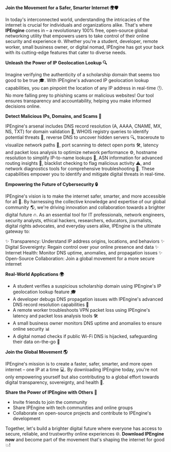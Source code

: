 **Join the Movement for a Safer, Smarter Internet 🌍🛡️**

In today's interconnected world, understanding the intricacies of the internet is crucial for individuals and organizations alike. That's where **IPEngine** comes in – a revolutionary 100% free, open-source global networking utility that empowers users to take control of their online security and experience 🌐. Whether you're a student, developer, remote worker, small business owner, or digital nomad, IPEngine has got your back with its cutting-edge features that cater to diverse needs.

**Unleash the Power of IP Geolocation Lookup 🔍**

Imagine verifying the authenticity of a scholarship domain that seems too good to be true 🎓. With IPEngine's advanced IP geolocation lookup capabilities, you can pinpoint the location of any IP address in real-time 🕒. No more falling prey to phishing scams or malicious websites! Our tool ensures transparency and accountability, helping you make informed decisions online.

**Detect Malicious IPs, Domains, and Scams 🔐**

IPEngine's arsenal includes DNS record resolution (A, AAAA, CNAME, MX, NS, TXT) for domain validation 📡, WHOIS registry queries to identify potential threats 👥, reverse DNS to uncover hidden servers 🔍, traceroute to visualize network paths 📍, port scanning to detect open ports 🛠️, latency and packet loss analysis to optimize network performance ⚙️, hostname resolution to simplify IP-to-name lookups 📝, ASN information for advanced routing insights 🔗, blacklist checking to flag malicious activity ⚠️, and network diagnostics tools for comprehensive troubleshooting 🤔. These capabilities empower you to identify and mitigate digital threats in real-time.

**Empowering the Future of Cybersecurity 🔒**

IPEngine's vision is to make the internet safer, smarter, and more accessible for all 🌟. By harnessing the collective knowledge and expertise of our global community 🌎, we're driving innovation and collaboration towards a brighter digital future 🔥. As an essential tool for IT professionals, network engineers, security analysts, ethical hackers, researchers, educators, journalists, digital rights advocates, and everyday users alike, IPEngine is the ultimate gateway to:

✨ Transparency: Understand IP address origins, locations, and behaviors
✨ Digital Sovereignty: Regain control over your online presence and data
✨ Internet Health: Monitor DNS uptime, anomalies, and propagation issues
✨ Open-Source Collaboration: Join a global movement for a more secure internet

**Real-World Applications 🌍**

* A student verifies a suspicious scholarship domain using IPEngine's IP geolocation lookup feature 🎓
* A developer debugs DNS propagation issues with IPEngine's advanced DNS record resolution capabilities 🤔
* A remote worker troubleshoots VPN packet loss using IPEngine's latency and packet loss analysis tools 🛠️
* A small business owner monitors DNS uptime and anomalies to ensure online security 📊
* A digital nomad checks if public Wi-Fi DNS is hijacked, safeguarding their data on-the-go 🚀

**Join the Global Movement 🌎**

IPEngine's mission is to create a faster, safer, smarter, and more open internet – one IP at a time 💻. By downloading IPEngine today, you're not only empowering yourself but also contributing to a global effort towards digital transparency, sovereignty, and health 🌟.

**Share the Power of IPEngine with Others 🤝**

* Invite friends to join the community
* Share IPEngine with tech communities and online groups
* Collaborate on open-source projects and contribute to IPEngine's development

Together, let's build a brighter digital future where everyone has access to secure, reliable, and trustworthy online experiences 🌐. **Download IPEngine now** and become part of the movement that's shaping the internet for good 💥!